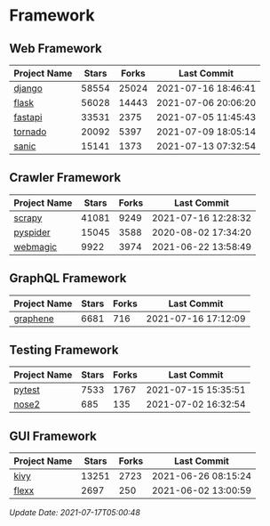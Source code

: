 # Framework

## Web Framework
| Project Name | Stars | Forks | Last Commit |
| ------------ | ----- | ----- | ----------- |
| [django](https://github.com/django/django) | 58554 | 25024 | 2021-07-16 18:46:41 |
| [flask](https://github.com/pallets/flask) | 56028 | 14443 | 2021-07-06 20:06:20 |
| [fastapi](https://github.com/tiangolo/fastapi) | 33531 | 2375 | 2021-07-05 11:45:43 |
| [tornado](https://github.com/tornadoweb/tornado) | 20092 | 5397 | 2021-07-09 18:05:14 |
| [sanic](https://github.com/sanic-org/sanic) | 15141 | 1373 | 2021-07-13 07:32:54 |

## Crawler Framework
| Project Name | Stars | Forks | Last Commit |
| ------------ | ----- | ----- | ----------- |
| [scrapy](https://github.com/scrapy/scrapy) | 41081 | 9249 | 2021-07-16 12:28:32 |
| [pyspider](https://github.com/binux/pyspider) | 15045 | 3588 | 2020-08-02 17:34:20 |
| [webmagic](https://github.com/code4craft/webmagic) | 9922 | 3974 | 2021-06-22 13:58:49 |

## GraphQL Framework
| Project Name | Stars | Forks | Last Commit |
| ------------ | ----- | ----- | ----------- |
| [graphene](https://github.com/graphql-python/graphene) | 6681 | 716 | 2021-07-16 17:12:09 |

## Testing Framework
| Project Name | Stars | Forks | Last Commit |
| ------------ | ----- | ----- | ----------- |
| [pytest](https://github.com/pytest-dev/pytest) | 7533 | 1767 | 2021-07-15 15:35:51 |
| [nose2](https://github.com/nose-devs/nose2) | 685 | 135 | 2021-07-02 16:32:54 |

## GUI Framework
| Project Name | Stars | Forks | Last Commit |
| ------------ | ----- | ----- | ----------- |
| [kivy](https://github.com/kivy/kivy) | 13251 | 2723 | 2021-06-26 08:15:24 |
| [flexx](https://github.com/flexxui/flexx) | 2697 | 250 | 2021-06-02 13:00:59 |

*Update Date: 2021-07-17T05:00:48*
